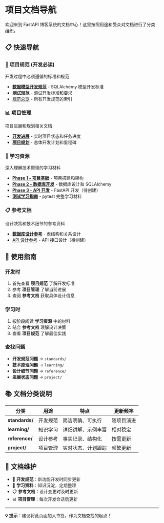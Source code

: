 # 项目文档导航

欢迎来到 FastAPI 博客系统的文档中心！这里按照用途和受众对文档进行了分类组织。

## 📋 快速导航

### 🔧 项目规范 (开发必读)
开发过程中必须遵循的标准和规范

- **[数据模型开发规范](./standards/database-models.md)** - SQLAlchemy 模型开发标准
- **[测试规范](./standards/testing.md)** - 测试开发标准和要求
- [规范总览](./standards/README.md) - 所有开发规范的索引

### 📊 项目管理
项目进展和规划相关文档

- **[开发进展](./project/process.md)** - 实时项目状态和任务进度
- **[项目规划](./project/plan.md)** - 总体开发计划和里程碑

### 📖 学习资源
深入理解技术原理的学习材料

- **[Phase 1 - 项目基础](./learning/phase1-foundation/)** - 项目搭建和架构
- **[Phase 2 - 数据库开发](./learning/phase2-database/)** - 数据库设计和 SQLAlchemy
- **[Phase 3 - API 开发](./learning/phase3-api/)** - FastAPI 开发（待创建）
- **[测试学习指南](./learning/testing/pytest/)** - pytest 完整学习材料

### 📋 参考文档
设计决策和技术细节的参考资料

- **[数据库设计参考](./reference/database-schema.md)** - 表结构和关系设计
- [API 设计参考](./reference/api-design.md) - API 接口设计（待创建）

## 🎯 使用指南

### 开发时
1. 首先查看 **项目规范** 了解开发标准
2. 参考 **项目管理** 了解当前进展
3. 查阅 **参考文档** 获取具体设计信息

### 学习时
1. 按阶段阅读 **学习资源** 中的材料
2. 结合 **参考文档** 理解设计决策
3. 查看 **项目规范** 了解最佳实践

### 查找问题
- **开发规范问题** → `standards/`
- **技术原理问题** → `learning/`
- **设计细节问题** → `reference/`
- **进展状态问题** → `project/`

## 📚 文档分类说明

| 分类 | 用途 | 特点 | 更新频率 |
|------|------|------|----------|
| **standards/** | 开发规范 | 简洁明确、可执行 | 随项目演进 |
| **learning/** | 知识学习 | 详细讲解、示例丰富 | 相对稳定 |
| **reference/** | 设计参考 | 事实记录、结构化 | 按需更新 |
| **project/** | 项目管理 | 实时状态、计划跟踪 | 频繁更新 |

## 🔄 文档维护

- 📝 **开发规范**：新功能开发时同步更新
- 📖 **学习资料**：知识沉淀，定期整理
- 📋 **参考文档**：设计变更时及时更新
- 📊 **项目管理**：每次开发会话后更新

---

**💡 提示**：建议将此页面加入书签，作为文档查找的起点！